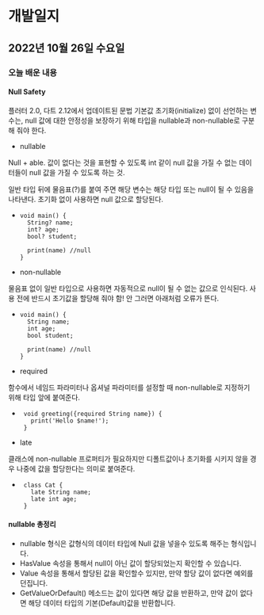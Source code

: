 # 개발일지 
## 2022년 10월 26일 수요일
### 오늘 배운 내용
#### Null Safety


플러터 2.0, 다트 2.12에서 업데이트된 문법
기본값 초기화(initialize) 없이 선언하는 변수는, null 값에 대한 안정성을 보장하기 위해 타입을 nullable과 non-nullable로 구분해 줘야 한다.

- nullable 

Null + able. 값이 없다는 것을 표현할 수 있도록 int 같이 null 값을 가질 수 없는 데이터들이 null 값을 가질 수 있도록 하는 것.

일반 타입 뒤에 물음표(?)를 붙여 주면 해당 변수는 해당 타입 또는 null이 될 수 있음을 나타낸다. 초기화 없이 사용하면 null 값으로 할당된다.
-     void main() {
        String? name;
        int? age;
        bool? student;
  
        print(name)	//null
      }
            
- non-nullable 

물음표 없이 일반 타입으로 사용하면 자동적으로 null이 될 수 없는 값으로 인식된다. 사용 전에 반드시 초기값을 할당해 줘야 함! 안 그러면 아래처럼 오류가 뜬다.
-     void main() {
        String name;
        int age;
        bool student;
        
        print(name) //null
      }

- required

함수에서 네임드 파라미터나 옵셔널 파라미터를 설정할 때 non-nullable로 지정하기 위해 타입 앞에 붙여준다.

-      void greeting({required String name}) {
         print('Hello $name!');
       }
                        
- late 

클래스에 non-nullable 프로퍼티가 필요하지만 디폴트값이나 초기화를 시키지 않을 경우 나중에 값을 할당한다는 의미로 붙여준다.

-      class Cat {
         late String name;
         late int age;
       }

#### nullable 총정리

- nullable 형식은 값형식의 데이터 타입에 Null 값을 넣을수 있도록 해주는 형식입니다.
- HasValue 속성을 통해서 null이 아닌 값이 할당되었는지 확인할 수 있습니다.
- Value 속성을 통해서 할당된 값을 확인할수 있지만, 만약 할당 값이 없다면 예외를 던집니다. 
- GetValueOrDefault() 메소드는 값이 있다면 해당 값을 반환하고, 만약 값이 없다면 해당 데이터 타입의 기본(Default)값을 반환합니다.
